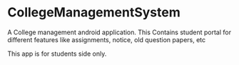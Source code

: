 # CollegeManagementSystem
A College management android application. This Contains student portal for different features like assignments, notice, old question papers, etc

This app is for students side only.
